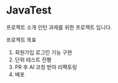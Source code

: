 # JavaTest

프로젝트 소개
인턴 과제를 위한 프로젝트 입니다.

프로젝트 목표
1. 회원가입 로그인 기능 구현
2. 단위 테스트 진횅
3. PR 후 AI 코칭 받아 리팩토링
4. 배포
